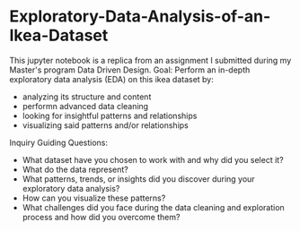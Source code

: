 # Exploratory-Data-Analysis-of-an-Ikea-Dataset

This jupyter notebook is a replica from an assignment I submitted during my Master's program Data Driven Design.
Goal: Perform an in-depth exploratory data analysis (EDA) on this ikea dataset by:
- analyzing its structure and content
- performn advanced data cleaning
- looking for insightful patterns and relationships
- visualizing said patterns and/or relationships

Inquiry Guiding Questions:
- What dataset have you chosen to work with and why did you select it?
- What do the data represent?
- What patterns, trends, or insights did you discover during your exploratory data analysis?
- How can you visualize these patterns?
- What challenges did you face during the data cleaning and exploration process and how did you overcome them?

